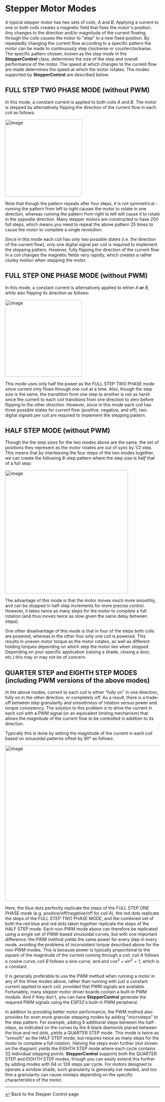 # Stepper Motor Modes

A typical stepper motor has two sets of coils, *A* and *B*.  Applying a current to one or both coils creates a magnetic field that fixes the motor's position.  Any changes to the direction and/or magnitude of the current flowing through the coils causes the motor to "step" to a new fixed position.  By repeatedly changing the current flow according to a specific pattern the motor can be made to continuously step clockwise or counterclockwise.  The specific pattern chosen, known as the *step mode* in the **StepperControl** class, determines the size of the step and overall performance of the motor.  The speed at which changes to the current flow are made determines the speed at which the motor rotates.  The modes supported by **StepperControl** are described below.

## FULL STEP TWO PHASE MODE (without PWM)

In this mode, a constant current is applied to both coils *A* and *B*. The motor is stepped by alternatively flipping the direction of the current flow in each coil as follows:

<img width="250" alt="image" src="https://github.com/HomeSpan/HomeSpan/assets/68477936/8bea7031-7325-4ded-8ebd-5554d8f1e13d"><br>

Note that though the pattern repeats after four steps, it is not symmetrical -  running the pattern from left to right causes the motor to rotate in one direction, whereas running the pattern from right to left will cause it to rotate in the opposite direction.  Many stepper motors are constructed to have 200 full steps, which means you need to repeat the above pattern 25 times to cause the motor to complete a single revolution.

Since in this mode each coil has only two possible states (i.e. the direction of the current flow), only one digital signal per coil is required to implement the stepping pattern.  However, fully flipping the direction of the current flow in a coil changes the magnetic fields very rapidly, which creates a rather clunky motion when stepping the motor.

## FULL STEP ONE PHASE MODE (without PWM)

In this mode, a constant current is alternatively applied to either *A* **or** *B*, while also flipping its direction as follows:

<img width="250" alt="image" src="https://github.com/HomeSpan/HomeSpan/assets/68477936/cbf2fea5-072e-4fef-9231-504bb483b0c0"><br>

This mode uses only half the power as the FULL STEP TWO PHASE mode since current only flows through one coil at a time.  Also, though the step size is the same, the transtition from one step to another is not as harsh since the current to each coil transtions from one direction to zero before flipping to the other direction.  However, since in this mode each coil has three possible states for current flow (positive, negative, and off), two digital signals per coil are required to implement the stepping pattern.

## HALF STEP MODE (without PWM)

Though the the step sizes for the two modes above are the same, the set of positions they represent as the motor rotates are out of sync by 1/2 step.  This means that by interleaving the four steps of the two modes together, we can create the following 8-step pattern where the step size is *half* that of a full step:
      
<img width="400" alt="image" src="https://github.com/HomeSpan/HomeSpan/assets/68477936/ec317c77-fbd9-4641-9d50-d822b477c9ec"><br>

The advantage of this mode is that the motor moves much more smoothly, and can be stopped in half-step increments for more precise control.  However, it takes twice as many steps for the motor to complete a full rotation (and thus moves twice as slow given the same delay between steps).

One other disadvantage of this mode is that in four of the steps both coils are powered, whereas in the other four only one coil is powered.  This results in uneven motor torque as the motor rotates, as well as different holding torques depending on which step the motor lies when stopped.  Depending on your specific application (raising a shade, closing a door, etc.) this may or may not be of concern.

## QUARTER STEP and EIGHTH STEP MODES (including PWM versions of the above modes)

In the above modes, current to each coil is either "fully on" in one direction, fully on in the other direction, or completely off.  As a result, there is a trade-off between step granularity and smoothness of rotation versus power and torque consistency.  The solution to this problem is to drive the current in each coil with a PWM signal (or an equivalent limiting mechanism) that allows the *magnitude* of the current flow to be controlled in addition to its direction.

Typically this is done by setting the magnitude of the current in each coil based on sinusoidal patterns offset by 90° as follows:

<img width="505" alt="image" src="https://github.com/HomeSpan/HomeSpan/assets/68477936/75a6176b-b5b4-4b85-a394-a4d6e1f9bf3d"><br>

Here, the blue dots perfectly replicate the steps of the FULL STEP ONE PHASE mode (e.g. positive/off/negative/off for coil *A*), the red dots replicate the steps of the FULL STEP TWO PHASE MODE, and the combined set of both the red blue and red dots taken together replicate the steps of the HALF STEP mode.   Each non-PWM mode above can therefore be replicated using a single set of PWM-based sinusoidal curves, but with one important difference: the PWM method yields the same power for every step in every mode, avoiding the problems of inconsistent torque described above for the non-PWM modes.  This is because power is typically proportional to the *square* of the magnitude of the current running through a coil; coil *A* follows a cosine curve; coil *B* follows a sine curve; and and $cos^2+sin^2=1$, which is a constant.

It is generally preferable to use the PWM method when running a motor in any of the three modes above, rather than running with just a constant current applied to each coil, provided that PWM signals are available.  Fortunately, many stepper motor driver boards contain a built-in PWM module.  And if they don't, you can have **StepperControl**  generate the required PWM signals using the ESP32's built-in PWM peripheral.

In addition to providing better motor performance, the PWM method also provides for even more granular stepping modes by adding "microsteps" to the step pattern.  For example, adding 8 additional steps between the half-steps, as indicated on the curves by the 8 black diamonds placed between the blue and red dots, yields a QUARTER STEP mode.  This mode is twice as "smooth" as the HALF STEP mode, but requires twice as many steps for the motor to complete a full rotation.  Halving the steps even further (not shown on the diagram) yields the EIGHTH STEP mode where each cycle contains 32 individual stepping points.  **StepperControl** supports both the QUARTER STEP and EIGHTH STEP modes, though you can easily extend this further by adding modes with 64 or 128 steps per cycle.  For motors designed to operate a window shade, such granularity is generally not needed, and too fine a granularity can cause misteps depending on the specific characteristics of the motor.

---

[↩️](../Stepper.md) Back to the Stepper Control page






